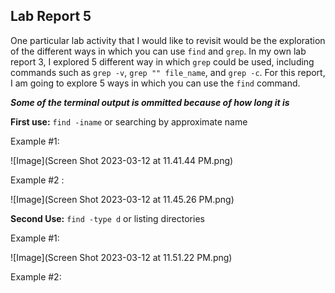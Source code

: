 __Lab Report 5__
---
One particular lab activity that I would like to revisit would be the exploration of the different ways in which you can use `find` and `grep`. In my 
own lab report 3, I explored 5 different way in which `grep` could be used, including commands such as `grep -v`, `grep "" file_name`, and `grep -c`.
For this report, I am going to explore 5 ways in which you can use the `find` command.

***Some of the terminal output is ommitted because of how long it is***

__First use:__  `find -iname` or searching by approximate name

Example #1:

![Image](Screen Shot 2023-03-12 at 11.41.44 PM.png)

Example #2 :

![Image](Screen Shot 2023-03-12 at 11.45.26 PM.png)


__Second Use:__ `find -type d` or listing directories

Example #1:

![Image](Screen Shot 2023-03-12 at 11.51.22 PM.png)

Example #2:




